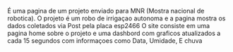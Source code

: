 É uma pagina de um projeto enviado para MNR (Mostra nacional de robotica). O projeto é um robo de irrigaçao autonoma e a pagina mostra os dados coletados via Post pela placa esp2466
O site consiste em uma pagina home sobre o projeto e uma dashbord com graficos atualizados a cada 15 segundos com informaçoes como Data, Umidade, E chuva
